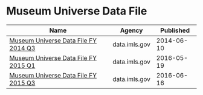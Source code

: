# Museum Universe Data File

Name | Agency | Published
---- | ---- | ---------
[Museum Universe Data File FY 2014 Q3](../socrata/5rw9-2vgh.md) | data.imls.gov | 2014-06-10
[Museum Universe Data File FY 2015 Q1](../socrata/bqh6-bapa.md) | data.imls.gov | 2016-05-19
[Museum Universe Data File FY 2015 Q3](../socrata/ku5e-zr2b.md) | data.imls.gov | 2016-06-16


